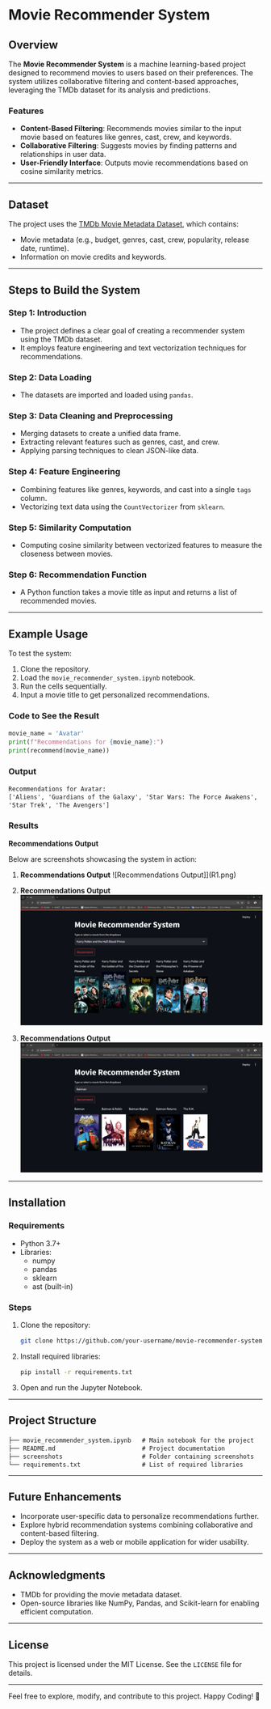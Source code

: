 # Movie Recommender System

## Overview
The **Movie Recommender System** is a machine learning-based project designed to recommend movies to users based on their preferences. The system utilizes collaborative filtering and content-based approaches, leveraging the TMDb dataset for its analysis and predictions.

### Features
- **Content-Based Filtering**: Recommends movies similar to the input movie based on features like genres, cast, crew, and keywords.
- **Collaborative Filtering**: Suggests movies by finding patterns and relationships in user data.
- **User-Friendly Interface**: Outputs movie recommendations based on cosine similarity metrics.

---

## Dataset
The project uses the [TMDb Movie Metadata Dataset](https://www.kaggle.com/datasets/tmdb/tmdb-movie-metadata), which contains:
- Movie metadata (e.g., budget, genres, cast, crew, popularity, release date, runtime).
- Information on movie credits and keywords.

---

## Steps to Build the System

### Step 1: Introduction
- The project defines a clear goal of creating a recommender system using the TMDb dataset.
- It employs feature engineering and text vectorization techniques for recommendations.

### Step 2: Data Loading
- The datasets are imported and loaded using `pandas`.

### Step 3: Data Cleaning and Preprocessing
- Merging datasets to create a unified data frame.
- Extracting relevant features such as genres, cast, and crew.
- Applying parsing techniques to clean JSON-like data.

### Step 4: Feature Engineering
- Combining features like genres, keywords, and cast into a single `tags` column.
- Vectorizing text data using the `CountVectorizer` from `sklearn`.

### Step 5: Similarity Computation
- Computing cosine similarity between vectorized features to measure the closeness between movies.

### Step 6: Recommendation Function
- A Python function takes a movie title as input and returns a list of recommended movies.

---

## Example Usage
To test the system:
1. Clone the repository.
2. Load the `movie_recommender_system.ipynb` notebook.
3. Run the cells sequentially.
4. Input a movie title to get personalized recommendations.

### Code to See the Result
```python
movie_name = 'Avatar'
print(f"Recommendations for {movie_name}:")
print(recommend(movie_name))
```

### Output
```
Recommendations for Avatar:
['Aliens', 'Guardians of the Galaxy', 'Star Wars: The Force Awakens', 'Star Trek', 'The Avengers']
```

### Results

**Recommendations Output**

Below are screenshots showcasing the system in action:

1. **Recommendations Output**
   ![Recommendations Output]](R1.png)

2. **Recommendations Output**
   ![Recommendations Output](R2.png)

3. **Recommendations Output**
   ![Recommendations Output](R3.png)


---

## Installation
### Requirements
- Python 3.7+
- Libraries:
  - numpy
  - pandas
  - sklearn
  - ast (built-in)

### Steps
1. Clone the repository:
   ```bash
   git clone https://github.com/your-username/movie-recommender-system.git
   ```
2. Install required libraries:
   ```bash
   pip install -r requirements.txt
   ```
3. Open and run the Jupyter Notebook.

---

## Project Structure
```
├── movie_recommender_system.ipynb   # Main notebook for the project
├── README.md                        # Project documentation
├── screenshots                      # Folder containing screenshots
└── requirements.txt                 # List of required libraries
```

---

## Future Enhancements
- Incorporate user-specific data to personalize recommendations further.
- Explore hybrid recommendation systems combining collaborative and content-based filtering.
- Deploy the system as a web or mobile application for wider usability.

---

## Acknowledgments
- TMDb for providing the movie metadata dataset.
- Open-source libraries like NumPy, Pandas, and Scikit-learn for enabling efficient computation.

---

## License
This project is licensed under the MIT License. See the `LICENSE` file for details.

---

Feel free to explore, modify, and contribute to this project. Happy Coding! 🚀
